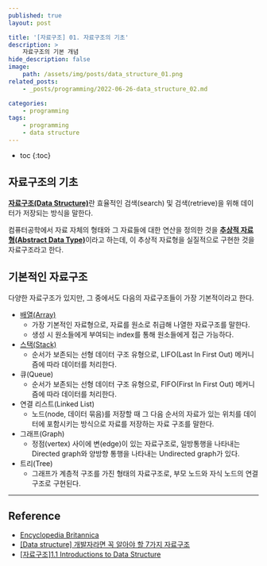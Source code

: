 ```yaml
---
published: true
layout: post

title: '[자료구조] 01. 자료구조의 기초'
description: >
    자료구조의 기본 개념
hide_description: false
image:
    path: /assets/img/posts/data_structure_01.png
related_posts:
    - _posts/programming/2022-06-26-data_structure_02.md

categories:
    - programming
tags:
    - programming
    - data structure
---
```

* toc
{:toc}

## 자료구조의 기초

[**자료구조(Data Structure)**](https://www.britannica.com/technology/data-structure)란 효율적인 검색(search) 및 검색(retrieve)을 위해 데이터가 저장되는 방식을 말한다.  

컴퓨터공학에서 자료 자체의 형태와 그 자료들에 대한 연산을 정의한 것을 [**추상적 자료형(Abstract Data Type)**](https://en.wikipedia.org/wiki/Abstract_data_type)이라고 하는데, 이 추상적 자료형을 실질적으로 구현한 것을 자료구조라고 한다.  

## 기본적인 자료구조

다양한 자료구조가 있지만, 그 중에서도 다음의 자료구조들이 가장 기본적이라고 한다.

- [배열(Array)](/programming/2022-06-26-data_structure_02/)
    - 가장 기본적인 자료형으로, 자료를 원소로 취급해 나열한 자료구조를 말한다.
    - 생성 시 원소들에게 부여되는 index를 통해 원소들에게 접근 가능하다.
- [스택(Stack)](/programming/2022-07-02-data_structure_03/)
    - 순서가 보존되는 선형 데이터 구조 유형으로, LIFO(Last In First Out) 메커니즘에 따라 데이터를 처리한다.
- 큐(Queue)
    - 순서가 보존되는 선형 데이터 구조 유형으로, FIFO(First In First Out) 메커니즘에 따라 데이터를 처리한다.
- 연결 리스트(Linked List)
    - 노드(node, 데이터 묶음)를 저장할 때 그 다음 순서의 자료가 있는 위치를 데이터에 포함시키는 방식으로 자료를 저장하는 자료 구조를 말한다.
- 그래프(Graph)
    - 정점(vertex) 사이에 변(edge)이 있는 자료구조로, 일방통행을 나타내는 Directed graph와 양방향 통행을 나타내는 Undirected graph가 있다.
- 트리(Tree)
    - 그래프가 계층적 구조를 가진 형태의 자료구조로, 부모 노드와 자식 노드의 연결 구조로 구현된다.

---
## Reference
- [Encyclopedia Britannica](https://www.britannica.com/technology/data-structure)
- [[Data structure] 개발자라면 꼭 알아야 할 7가지 자료구조](https://velog.io/@jha0402/Data-structure-%EA%B0%9C%EB%B0%9C%EC%9E%90%EB%9D%BC%EB%A9%B4-%EA%BC%AD-%EC%95%8C%EC%95%84%EC%95%BC-%ED%95%A0-7%EA%B0%80%EC%A7%80-%EC%9E%90%EB%A3%8C%EA%B5%AC%EC%A1%B0#%EB%B0%B0%EC%97%B4-array)
- [[자료구조]1.1 Introductions to Data Structure](https://lizable.github.io/datastructure/Introductions-to-data-structure/)
